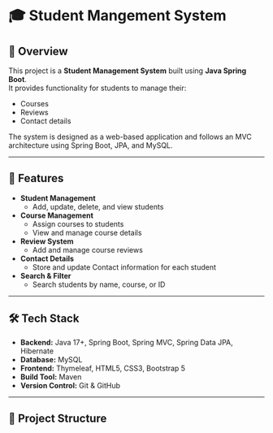 # 🎓 Student  Mangement System 

## 📌 Overview
This project is a **Student Management System** built using **Java Spring Boot**.  
It provides functionality for students to manage their:
- Courses
- Reviews
- Contact details

The system is designed as a web-based application and follows an MVC architecture using Spring Boot, JPA, and MySQL.

---

## 🚀 Features
- **Student Management**
  - Add, update, delete, and view students
- **Course Management**
  - Assign courses to students
  - View and manage course details
- **Review System**
  - Add and manage course reviews
- **Contact Details**
  - Store and update Contact information for each student
- **Search & Filter**
  - Search students by name, course, or ID

---

## 🛠️ Tech Stack
- **Backend:** Java 17+, Spring Boot, Spring MVC, Spring Data JPA, Hibernate
- **Database:** MySQL
- **Frontend:** Thymeleaf, HTML5, CSS3, Bootstrap 5
- **Build Tool:** Maven
- **Version Control:** Git & GitHub

---

## 📂 Project Structure
